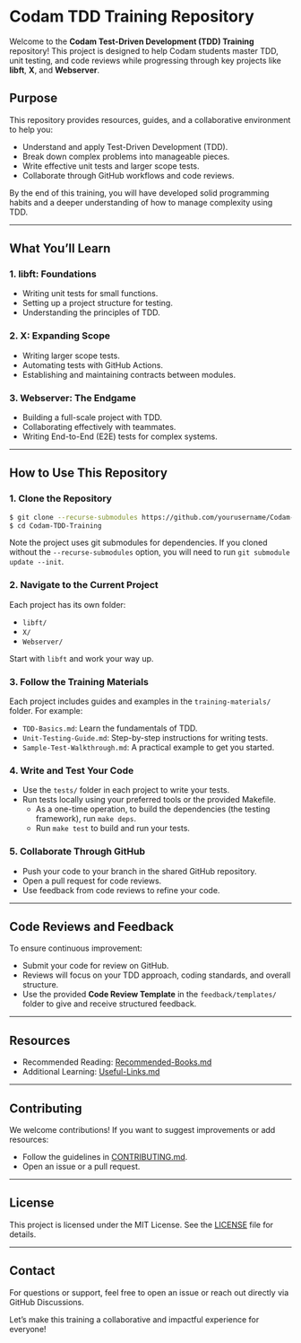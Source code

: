 # Codam TDD Training Repository

Welcome to the **Codam Test-Driven Development (TDD) Training** repository! This project is designed to help Codam students master TDD, unit testing, and code reviews while progressing through key projects like **libft**, **X**, and **Webserver**.

## **Purpose**

This repository provides resources, guides, and a collaborative environment to help you:

- Understand and apply Test-Driven Development (TDD).
- Break down complex problems into manageable pieces.
- Write effective unit tests and larger scope tests.
- Collaborate through GitHub workflows and code reviews.

By the end of this training, you will have developed solid programming habits and a deeper understanding of how to manage complexity using TDD.

---

## **What You’ll Learn**

### 1. **libft: Foundations**

- Writing unit tests for small functions.
- Setting up a project structure for testing.
- Understanding the principles of TDD.

### 2. **X: Expanding Scope**

- Writing larger scope tests.
- Automating tests with GitHub Actions.
- Establishing and maintaining contracts between modules.

### 3. **Webserver: The Endgame**

- Building a full-scale project with TDD.
- Collaborating effectively with teammates.
- Writing End-to-End (E2E) tests for complex systems.

---

## **How to Use This Repository**

### **1. Clone the Repository**

```bash
$ git clone --recurse-submodules https://github.com/yourusername/Codam-TDD-Training.git
$ cd Codam-TDD-Training
```
Note the project uses git submodules for dependencies.
If you cloned without the `--recurse-submodules` option, you will need to run `git submodule update --init`.

### **2. Navigate to the Current Project**

Each project has its own folder:

- `libft/`
- `X/`
- `Webserver/`

Start with `libft` and work your way up.

### **3. Follow the Training Materials**

Each project includes guides and examples in the `training-materials/` folder. For example:

- `TDD-Basics.md`: Learn the fundamentals of TDD.
- `Unit-Testing-Guide.md`: Step-by-step instructions for writing tests.
- `Sample-Test-Walkthrough.md`: A practical example to get you started.

### **4. Write and Test Your Code**

- Use the `tests/` folder in each project to write your tests.
- Run tests locally using your preferred tools or the provided Makefile.
  - As a one-time operation, to build the dependencies (the testing framework), run `make deps`.
  - Run `make test` to build and run your tests.

### **5. Collaborate Through GitHub**

- Push your code to your branch in the shared GitHub repository.
- Open a pull request for code reviews.
- Use feedback from code reviews to refine your code.

---

## **Code Reviews and Feedback**

To ensure continuous improvement:

- Submit your code for review on GitHub.
- Reviews will focus on your TDD approach, coding standards, and overall structure.
- Use the provided **Code Review Template** in the `feedback/templates/` folder to give and receive structured feedback.

---

## **Resources**

- Recommended Reading: [Recommended-Books.md](resources/Recommended-Books.md)
- Additional Learning: [Useful-Links.md](resources/Useful-Links.md)

---

## **Contributing**

We welcome contributions! If you want to suggest improvements or add resources:

- Follow the guidelines in [CONTRIBUTING.md](CONTRIBUTING.md).
- Open an issue or a pull request.

---

## **License**

This project is licensed under the MIT License. See the [LICENSE](LICENSE) file for details.

---

## **Contact**

For questions or support, feel free to open an issue or reach out directly via GitHub Discussions.

Let’s make this training a collaborative and impactful experience for everyone!


